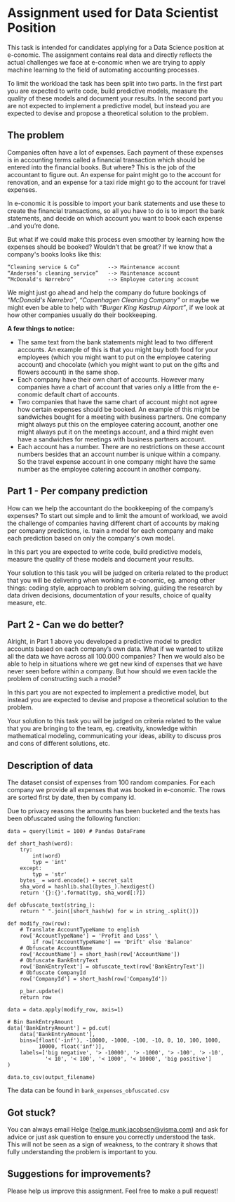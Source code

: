 # Assignment used for Data Scientist Position

This task is intended for candidates applying for a Data Science position at e-conomic. The assignment contains real data and directly reflects the actual challenges we face at e-conomic when we are trying to apply machine learning to the field of automating accounting processes.

To limit the workload the task has been split into two parts. In the first part you are expected to write code, build predictive models, measure the quality of these models and document your results. In the second part you are not expected to implement a predictive model, but instead you are expected to devise and propose a theoretical solution to the problem.

## The problem
Companies often have a lot of expenses. Each payment of these expenses is in accounting terms called a financial transaction which should be entered into the financial books. But where? This is the job of the accountant to figure out. An expense for paint might go to the account for renovation, and an expense for a taxi ride might go to the account for travel expenses.

In e-conomic it is possible to import your bank statements and use these to create the financial transactions, so all you have to do is to import the bank statements, and decide on which account you want to book each expense ..and you’re done.

But what if we could make this process even smoother by learning how the expenses should be booked? Wouldn’t that be great? If we know that a company's books looks like this:

    “Cleaning service & Co”	        --> Maintenance account
    “Andersen’s cleaning service”   --> Maintenance account
    “McDonald's Nørrebro”           --> Employee catering account

We might just go ahead and help the company do future bookings of _“McDonald's Nørrebro”_, _“Copenhagen Cleaning Company”_ or maybe we might even be able to help with _“Burger King Kastrup Airport”_, if we look at how other companies usually do their bookkeeping.

__A few things to notice:__

* The same text from the bank statements might lead to two different accounts. An example of this is that you might buy both food for your employees (which you might want to put on the employee catering account) and chocolate (which you might want to put on the gifts and flowers account) in the same shop.
* Each company have their own chart of accounts. However many companies have a chart of account that varies only a little from the e-conomic default chart of accounts.
* Two companies that have the same chart of account might not agree how certain expenses should be booked. An example of this might be sandwiches bought for a meeting with business partners. One company might always put this on the employee catering account, another one might always put it on the meetings account, and a third might even have a sandwiches for meetings with business partners account.
* Each account has a number. There are no restrictions on these account numbers besides that an account number is unique within a company. So the travel expense account in one company might have the same number as the employee catering account in another company.

## Part 1 - Per company prediction

How can we help the accountant do the bookkeeping of the company’s expenses? To start out simple and to limit the amount of workload, we avoid the challenge of companies having different chart of accounts by making per company predictions, ie. train a model for each company and make each prediction based on only the company's own model.

In this part you are expected to write code, build predictive models, measure the quality of these models and document your results.

Your solution to this task you will be judged on criteria related to the product that you will be delivering when working at e-conomic, eg. among other things: coding style, approach to problem solving, guiding the research by data driven decisions, documentation of your results, choice of quality measure, etc.

## Part 2 - Can we do better?

Alright, in Part 1 above you developed a predictive model to predict accounts based on each company’s own data. What if we wanted to utilize all the data we have across all 100.000 companies? Then we would also be able to help in situations where we get new kind of expenses that we have never seen before within a company. But how should we even tackle the problem of constructing such a model?

In this part you are not expected to implement a predictive model, but instead you are expected to devise and propose a theoretical solution to the problem.

Your solution to this task you will be judged on criteria related to the value that you are bringing to the team, eg. creativity, knowledge within mathematical modeling, communicating your ideas, ability to discuss pros and cons of different solutions, etc.

## Description of data
The dataset consist of expenses from 100 random companies. For each company we provide all expenses that was booked in e-conomic. The rows are sorted first by date, then by company id.

Due to privacy reasons the amounts has been bucketed and the texts has been obfuscated using the following function:

    data = query(limit = 100) # Pandas DataFrame

    def short_hash(word):
        try:
            int(word)
            typ = 'int'
        except:
            typ = 'str'
        bytes_ = word.encode() + secret_salt
        sha_word = hashlib.sha1(bytes_).hexdigest()
        return '{}:{}'.format(typ, sha_word[:7])

    def obfuscate_text(string_):
        return " ".join([short_hash(w) for w in string_.split()])

    def modify_row(row):
        # Translate AccountTypeName to english
        row['AccountTypeName'] = 'Profit and Loss' \
            if row['AccountTypeName'] == 'Drift' else 'Balance'
        # Obfuscate AccountName
        row['AccountName'] = short_hash(row['AccountName'])
        # Obfuscate BankEntryText
        row['BankEntryText'] = obfuscate_text(row['BankEntryText'])
        # Obfuscate CompanyId
        row['CompanyId'] = short_hash(row['CompanyId'])

        p_bar.update()
        return row

    data = data.apply(modify_row, axis=1)

    # Bin BankEntryAmount
    data['BankEntryAmount'] = pd.cut(
        data['BankEntryAmount'],
        bins=[float('-inf'), -10000, -1000, -100, -10, 0, 10, 100, 1000,
              10000, float('inf')],
        labels=['big negative', '> -10000', '> -1000', '> -100', '> -10',
                '< 10', '< 100', '< 1000', '< 10000', 'big positive']
    )

    data.to_csv(output_filename)

The data can be found in `bank_expenses_obfuscated.csv`

## Got stuck?
You can always email Helge (helge.munk.jacobsen@visma.com) and ask for advice or just ask question to ensure you correctly understood the task. This will not be seen as a sign of weakness, to the contrary it shows that fully understanding the problem is important to you.

## Suggestions for improvements?

Please help us improve this assignment. Feel free to make a pull request!
